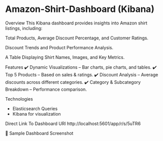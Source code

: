 # Amazon-Shirt-Dashboard (Kibana)

Overview
This Kibana dashboard provides insights into Amazon shirt listings, including:

Total Products, Average Discount Percentage, and Customer Ratings.

Discount Trends and Product Performance Analysis.

A Table Displaying Shirt Names, Images, and Key Metrics.


Features
✔️ Dynamic Visualizations – Bar charts, pie charts, and tables.
✔️ Top 5 Products – Based on sales & ratings.
✔️ Discount Analysis – Average discounts across different categories.
✔️ Category & Subcategory Breakdown – Performance comparison.


Technologies
* Elasticsearch Queries
* Kibana for visualization


Direct Link To Dashboard URl
http://localhost:5601/app/r/s/5uTR6

🔗 Sample Dashboard Screenshot
